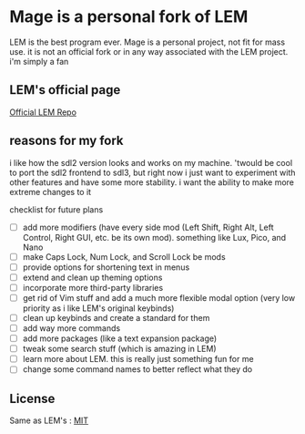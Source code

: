 # Mage is a personal fork of LEM

LEM is the best program ever.  Mage is a personal project, not fit for mass use.  it is not an official fork or in any way associated with the LEM project.  i'm simply a fan

## LEM's official page
[Official LEM Repo](https://github.com/lem-project/lem)

## reasons for my fork

i like how the sdl2 version looks and works on my machine.  'twould be cool to port the sdl2 frontend to sdl3, but right now i just want to experiment with other features and have some more stability.  i want the ability to make more extreme changes to it

checklist for future plans
- [ ] add more modifiers (have every side mod (Left Shift, Right Alt, Left Control, Right GUI, etc. be its own mod).  something like Lux, Pico, and Nano
- [ ] make Caps Lock, Num Lock, and Scroll Lock be mods
- [ ] provide options for shortening text in menus
- [ ] extend and clean up theming options
- [ ] incorporate more third-party libraries
- [ ] get rid of Vim stuff and add a much more flexible modal option (very low priority as i like LEM's original keybinds)
- [ ] clean up keybinds and create a standard for them
- [ ] add way more commands
- [ ] add more packages (like a text expansion package)
- [ ] tweak some search stuff (which is amazing in LEM)
- [ ] learn more about LEM.  this is really just something fun for me
- [ ] change some command names to better reflect what they do

## License
Same as LEM's : [MIT](https://github.com/lem-project/lem/blob/master/LICENCE)
